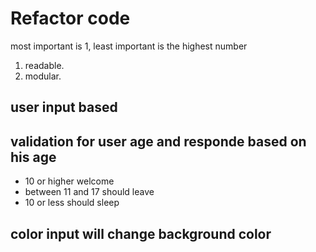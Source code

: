 # Refactor code
most important is 1, least important is the highest number
  1. readable.
  2. modular.

## user input based 
## validation for user age and responde based on his age
   * 10 or higher welcome
   * between 11 and 17 should leave
   * 10 or less should sleep
   
## color input will change background color
